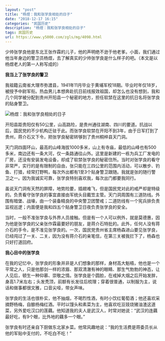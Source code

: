 ```yaml
---
layout: "post"
title: "杨煜：我和张学良相处的日子"
date: "2018-12-17 16:15"
categories: "民国历史"
description: "杨煜：我和张学良相处的日子"
tags: 民国历史
url: https://www.y5000.com/zgls/mg/4098.html
---
```






少帅张学良他是东北王张作霖的儿子，他的声明绝不逊于他老爹。小面，我们通过他当年身边的警卫员杨煜，去了解真实的少帅张学良是什么样子的吧。（本文是以杨煜老人的第一人称写成的）

**我当上了张学良的警卫**

我祖籍云南省大理市弥渡县，1941年11月毕业于黄埔军校18期。毕业时年仅18岁，被授予中尉军衔。热血男儿本想奔赴抗日前线报效祖国，却怎么也没有想到，我和几个同学被分配到贵州开阳县一个秘密的地方，担任软禁在这里的抗日名将张学良的贴身警卫。

![杨煜：我和张学良相处的日子](/uploads/allimg/161028/6-16102Q12152537.JPG)

开阳县距贵阳仅有50公里，山高路险，是贵州通往湖南、四川的要道。抗战以后，国民党的不少机构迁驻于此。而张学良软禁在开阳不到3年，由于日军打到了贵州，蒋介石又下令，把张学良秘密转够到了贵州桐梓县天门洞。

天门洞四面环山，最高的山峰海拔1000多米，山上有寺庙，最低的山峰也有500多米，南边还有一条大河，仅一条路通往山外。这里是新建的一栋为兵工厂发电的厂房，还没有安装发电设备，却成了软禁张学良的秘密住所。当时对张学良的看守非常严，实行的是有限制的自由，张只能在三四公里的范围内活动，可以散步、钓鱼、打猎，经常打野鸭，每次外出都有1至3个贴身警卫跟随。我就是张的随行警卫之一。因为我诚实可靠，张学良特别喜欢我，每次出门都要我同行。

虽说天门洞有天然的屏障，地势险要，插翅难飞，但是国民党对此的戒严却是特级的。负责看守张学良的事宜直接由军统头目戴笠主管。天门洞周围有三道防线。外围有暗堡、战壕，由一个装备精良的中央警卫团警戒；二道防线有一个宪兵排负责监视巡逻；内面便是我和四五个贴身警卫日夜负责张学良的安全。

当时，一般不准张学良与外界人员接触。但是有一个人可以例外，就是莫德惠，因为他是张学良的父亲张作霖最要好的朋友，是蒋介石特批的。此外，任何人没有蒋介石的手令，是不准见张学良的。一次，国民党贵州省主席杨森进山要见张学良，已经闯过了一关、二关，因为没有蒋介石的亲笔信，在第三关被我拦下了，杨森也只好打道回府。

**我心目中的张学良**

在我的记忆中，张学良的形象并非是人们想象的那样，身材高大魁梧，他也是一个平常之人，只是他那剑一样的浓眉、那双清澈有神的眼睛、那生气勃勃的神态，让人见后，顿生一种仰慕、崇敬之情。张学良是个圆脸，在戒掉大烟之后开始发胖，身高1.7米左右；头发秃顶，前额有长发往后梳理；穿着很普通，以制服为主，说话和做事都很文雅，口音尖哑，带女声味。

张学良的生活也很朴实，他不抽烟，不喝烈性酒，有时小饮红葡萄酒；他还喜欢采摘野杨梅，自酿杨梅红酒。平时以馒头和素菜为主，他喜欢吃豆豉烧猪油渣这道菜，另外爱吃汉口的莲藕。他知道我的夫人是武汉人，时常对她说：“武汉的连藕最好吃，有9个眼，比外地的藕多一个眼。”

张学良有时还亲自下厨做东北家乡菜。他常风趣地说：“我的生活费是蒋委员长从他的军贴中支付的，不吃白不吃！”
